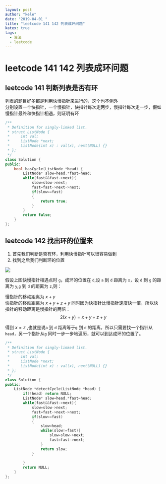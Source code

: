 ```yaml
---
layout: post
author: "kele"
date: "2019-04-01 "
title: "leetcode 141 142 列表成环问题"
katex: true
tags: 
  - 算法
  - leetcode
---
```

# leetcode 141 142 列表成环问题
## leetcode 141 判断列表是否有环
列表的题目好多都是利用快慢指针来进行的，这个也不例外  
分别设置一个快指针，一个慢指针，快指针每次走两步，慢指针每次走一步，假如慢指针最终和快指针相遇，则证明有环   

```c++
/**
 * Definition for singly-linked list.
 * struct ListNode {  
 *     int val;  
 *     ListNode *next;  
 *     ListNode(int x) : val(x), next(NULL) {}  
 * };
 */
class Solution {
public:
    bool hasCycle(ListNode *head) {
        ListNode* slow=head,*fast=head;
        while(fast&&fast->next){
            slow=slow->next;
            fast=fast->next->next;
            if(slow==fast)
            {
                return true;
            }
        }
        return false;
    }
};
```
## leetcode 142 找出环的位置来
1. 首先我们判断是否有环，利用快慢指针可以很容易做到
2. 找到之后我们判断环的位置

![](https://s2.ax1x.com/2019/04/01/AsxjtP.png)  

假设上图快慢指针相遇点时 `g`，成环的位置在 `d`,设 `a` 到 `d` 距离为 `x`，设 `d` 到 `g` 的距离为 `y`,`g` 到 `d` 的距离为 `z`,则：   

慢指针的移动距离为 $x+y$   
快指针的移动距离为 $x+y+z+y$
同时因为快指针比慢指针速度快一倍，所以快指针的移动距离是慢指针的两倍：
$$ 2(x+y)=x+y+z+y $$

得到 $x=z$ ,也就是说`a` 到 `d` 距离等于`g` 到 `d` 的距离，所以只需要找一个指针从`head`，另一个指针从`g` 同时一步一步地遍历，就可以到达成环的位置了。  

```c++
/**
 * Definition for singly-linked list.
 * struct ListNode {
 *     int val;
 *     ListNode *next;
 *     ListNode(int x) : val(x), next(NULL) {}
 * };
 */
class Solution {
public:
    ListNode *detectCycle(ListNode *head) {
        if(!head) return NULL;
        ListNode* slow=head,*fast=head;
        while(fast&&fast->next){
            slow=slow->next;
            fast=fast->next->next;
            if(slow==fast)
            {
                slow=head;
                while(slow!=fast){
                    slow=slow->next;
                    fast=fast->next;
                }
                return slow;
            }
            
        }
        return NULL;
    }
};
```